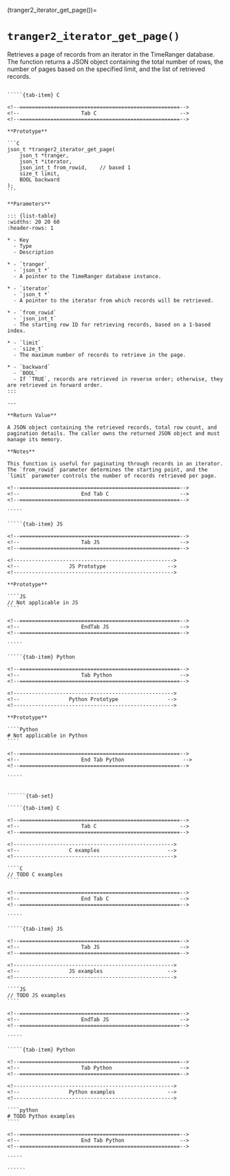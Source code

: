 <!-- ============================================================== -->
(tranger2_iterator_get_page())=
# `tranger2_iterator_get_page()`
<!-- ============================================================== -->

Retrieves a page of records from an iterator in the TimeRanger database. The function returns a JSON object containing the total number of rows, the number of pages based on the specified limit, and the list of retrieved records.

<!------------------------------------------------------------>
<!--                    Prototypes                          -->
<!------------------------------------------------------------>

``````{tab-set}

`````{tab-item} C

<!--====================================================-->
<!--                    Tab C                           -->
<!--====================================================-->

**Prototype**

```C
json_t *tranger2_iterator_get_page(
    json_t *tranger,
    json_t *iterator,
    json_int_t from_rowid,    // based 1
    size_t limit,
    BOOL backward
);
```

**Parameters**

::: {list-table}
:widths: 20 20 60
:header-rows: 1

* - Key
  - Type
  - Description

* - `tranger`
  - `json_t *`
  - A pointer to the TimeRanger database instance.

* - `iterator`
  - `json_t *`
  - A pointer to the iterator from which records will be retrieved.

* - `from_rowid`
  - `json_int_t`
  - The starting row ID for retrieving records, based on a 1-based index.

* - `limit`
  - `size_t`
  - The maximum number of records to retrieve in the page.

* - `backward`
  - `BOOL`
  - If `TRUE`, records are retrieved in reverse order; otherwise, they are retrieved in forward order.
:::

---

**Return Value**

A JSON object containing the retrieved records, total row count, and pagination details. The caller owns the returned JSON object and must manage its memory.

**Notes**

This function is useful for paginating through records in an iterator. The `from_rowid` parameter determines the starting point, and the `limit` parameter controls the number of records retrieved per page.

<!--====================================================-->
<!--                    End Tab C                       -->
<!--====================================================-->

`````

`````{tab-item} JS

<!--====================================================-->
<!--                    Tab JS                          -->
<!--====================================================-->

<!---------------------------------------------------->
<!--                JS Prototype                    -->
<!---------------------------------------------------->

**Prototype**

````JS
// Not applicable in JS
````

<!--====================================================-->
<!--                    EndTab JS                       -->
<!--====================================================-->

`````

`````{tab-item} Python

<!--====================================================-->
<!--                    Tab Python                      -->
<!--====================================================-->

<!---------------------------------------------------->
<!--                Python Prototype                -->
<!---------------------------------------------------->

**Prototype**

````Python
# Not applicable in Python
````

<!--====================================================-->
<!--                    End Tab Python                   -->
<!--====================================================-->

`````

``````

<!------------------------------------------------------------>
<!--                    Examples                            -->
<!------------------------------------------------------------>

```````{dropdown} Examples

``````{tab-set}

`````{tab-item} C

<!--====================================================-->
<!--                    Tab C                           -->
<!--====================================================-->

<!---------------------------------------------------->
<!--                C examples                      -->
<!---------------------------------------------------->

````C
// TODO C examples
````

<!--====================================================-->
<!--                    End Tab C                       -->
<!--====================================================-->

`````

`````{tab-item} JS

<!--====================================================-->
<!--                    Tab JS                          -->
<!--====================================================-->

<!---------------------------------------------------->
<!--                JS examples                     -->
<!---------------------------------------------------->

````JS
// TODO JS examples
````

<!--====================================================-->
<!--                    EndTab JS                       -->
<!--====================================================-->

`````

`````{tab-item} Python

<!--====================================================-->
<!--                    Tab Python                      -->
<!--====================================================-->

<!---------------------------------------------------->
<!--                Python examples                 -->
<!---------------------------------------------------->

````python
# TODO Python examples
````

<!--====================================================-->
<!--                    End Tab Python                  -->
<!--====================================================-->

`````

``````

```````
